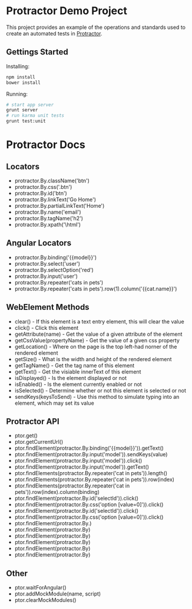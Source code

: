 Protractor Demo Project
=======================

This project provides an example of the operations and standards used to create an automated tests in [Protractor](https://github.com/angular/protractor).

Gettings Started
----------------
Installing:
```bash
npm install
bower install
```

Running:
```bash
# start app server
grunt server
# run karma unit tests
grunt test:unit
```


Protractor Docs
===============
Locators
--------
- protractor.By.className('btn')
- protractor.By.css('.btn')
- protractor.By.id('btn')
- protractor.By.linkText('Go Home')
- protractor.By.partialLinkText('Home')
- protractor.By.name('email')
- protractor.By.tagName('h2')
- protractor.By.xpath('\html')

Angular Locators
----------------
- protractor.By.binding('{{model}}')
- protractor.By.select('user')
- protractor.By.selectOption('red')
- protractor.By.input('user')
- protractor.By.repeater('cats in pets')
- protractor.By.repeater('cats in pets').row(1).column('{{cat.name}}')

WebElement Methods
------------------
- clear() - If this element is a text entry element, this will clear the value
- click() - Click this element
- getAttribute(name) - Get the value of a given attribute of the element
- getCssValue(propertyName) - Get the value of a given css property
- getLocation() - Where on the page is the top left-had norner of the rendered element
- getSize() - What is the width and height of the rendered element
- getTagName() - Get the tag name of this element
- getText() - Get the visiable innerText of this element
- isDisplayed() - Is the element displayed or not
- isEnabled() - Is the element currently enabled or not
- isSelected() - Determine whether or not this element is selected or not
- sendKeys(keysToSend) - Use this method to simulate typing into an element, which may set its value

Protractor API
--------------
- ptor.get()
- ptor.getCurrentUrl()
- ptor.findElement(protractor.By.binding('{{model}}')).getText()
- ptor.findElement(protractor.By.input('model')).sendKeys(value)
- ptor.findElement(protractor.By.input('model')).click()
- ptor.findElement(protractor.By.input('model')).getText()
- ptor.findElements(protractor.By.repeater('cat in pets')).length()
- ptor.findElements(protractor.By.repeater('cat in pets')).row(index)
- ptor.findElements(protractor.By.repeater('cat in pets')).row(index).column(binding)
- ptor.findElement(protractor.By.id('selectId')).click()
- ptor.findElement(protractor.By.css('option [value=0]')).click()
- ptor.findElement(protractor.By.id('selectId')).click()
- ptor.findElement(protractor.By.css('option [value=0]')).click()
- ptor.findElement(protractor.By.)
- ptor.findElement(protractor.By)
- ptor.findElement(protractor.By)
- ptor.findElement(protractor.By)
- ptor.findElement(protractor.By)
- ptor.findElement(protractor.By)

Other
-----
- ptor.waitForAngular()
- ptor.addMockModule(name, script)
- ptor.clearMockModules()
